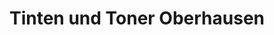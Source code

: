 ---
title: "Tinten und Toner Oberhausen"
url: /oberhausen/tinten-und-toner-oberhausen/
shop: Kopieren
---